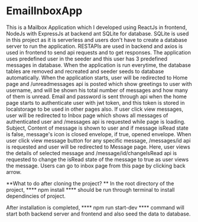 # EmailInboxApp
This is a Mailbox Application which I developed using ReactJs in frontend, NodeJs with ExpressJs at backend ant SQLite for database. SQLite is used in this project as it is serverless and users don't have to create a database server to run the application. RESTAPIs are used in backend and axios is used in frontend to send api requests and to get responses. The application uses predefined user in the seeder and this user has 3 predefined messages in database. When the application is run everytime, the database tables are removed and recreated and seeder seeds to database automatically. When the application starts, user will be redirected to Home page and /unreadmessages api is posted which show greetings to user with username, and will be shown his total number of messages and how many of them is unread. Email and password is sent through api when the home page starts to authenticate user with jwt token, and this token is stored in localstorage to be used in other pages also. If user click view messages, user will be redirected to Inbox page which shows all messages of authenticated user and /messages api is requested while page is loading. Subject, Content of message is shown to user and if message isRead state is false, message's icon is closed envelope, if true, opened envelope. When user click view message button for any specific message, /messages/id api is requested and user will be redirected to Message page. Here, user views the details of selected message and /message/id/changeIsRead api is requested to change the isRead state of the message to true as user views the message. Users can go to inbox page from this page by clicking back arrow. 

**What to do after cloning the project? **
In the root directory of the project, **** npm install **** should be run through terminal to install dependincies of project.

After installation is completed, **** npm run start-dev **** command will start both backend server and frontend and also seed the data to database.
